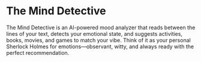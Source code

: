 # The Mind Detective
The Mind Detective is an AI-powered mood analyzer that reads between the lines of your text, detects your emotional state, and suggests activities, books, movies, and games to match your vibe. Think of it as your personal Sherlock Holmes for emotions—observant, witty, and always ready with the perfect recommendation.
